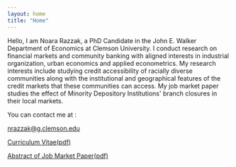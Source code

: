 ```yaml
---
layout: home
title: "Home"
---
```


Hello, I am Noara Razzak, a PhD Candidate in the John E. Walker Department of Economics at Clemson University. I conduct research on financial markets and community banking with aligned interests in industrial organization, urban economics and applied econometrics.  My research interests include studying credit accessibility of racially diverse communities along with the institutional and geographical features of the credit markets that these communities can access. My job market paper studies the effect of Minority Depository Institutions' branch closures in their local markets.  

You can contact me at :

<nrazzak@g.clemson.edu>

[Curriculum Vitae(pdf)](https://noararazzak.com/cv/razzak_sep2024.pdf)

[Abstract of Job Market Paper(pdf)](https://noararazzak.com/jmp/draft.pdf)



